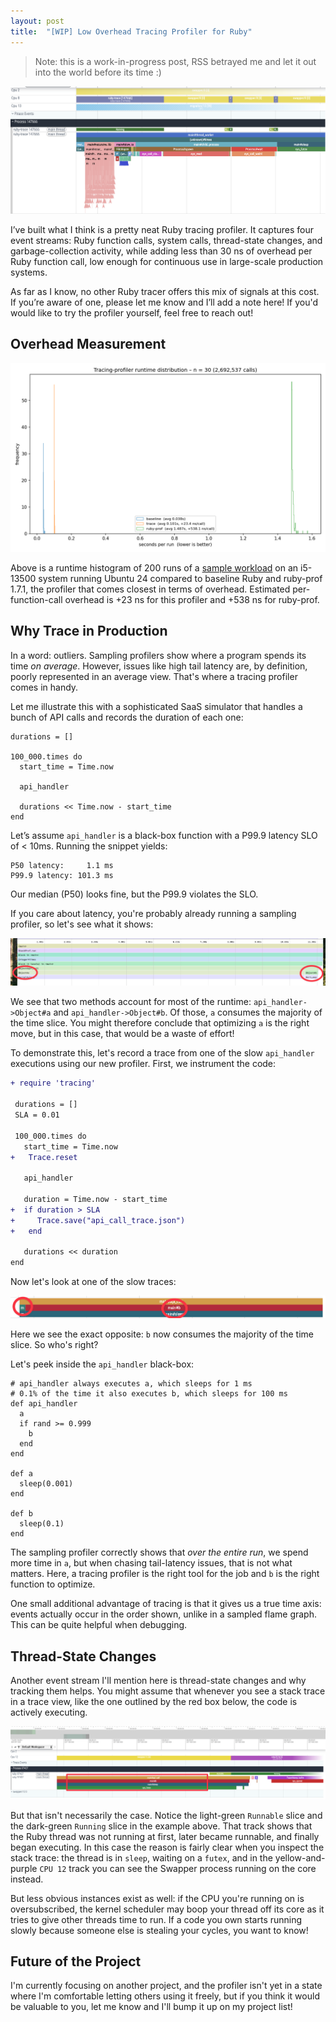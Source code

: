 ```yaml
---
layout: post
title:  "[WIP] Low Overhead Tracing Profiler for Ruby"
---
```


> Note: this is a work-in-progress post, RSS betrayed me and let it out into the world before its time :)

![Profiler Overview](/assets/ruby-profiler-overview.png)

I’ve built what I think is a pretty neat Ruby tracing profiler. It captures four event streams: Ruby function calls, system calls, thread-state changes, and garbage-collection activity, while adding less than 30 ns of overhead per Ruby function call, low enough for continuous use in large-scale production systems.

As far as I know, no other Ruby tracer offers this mix of signals at this cost. If you’re aware of one, please let me know and I’ll add a note here! If you'd would like to try the profiler yourself, feel free to reach out!

## Overhead Measurement

![Overhead Measurement](/assets/ruby-profiler-histogram.png)

Above is a runtime histogram of 200 runs of a [sample workload](https://gist.github.com/s7nfo/6b8c8df58d72775d246ccce4b4f5ad90) on an i5-13500 system running Ubuntu 24 compared to baseline Ruby and ruby-prof 1.7.1, the profiler that comes closest in terms of overhead. Estimated per-function-call overhead is +23 ns for this profiler and +538 ns for ruby-prof.

## Why Trace in Production
In a word: outliers. Sampling profilers show where a program spends its time *on average*. However, issues like high tail latency are, by definition, poorly represented in an average view. That's where a tracing profiler comes in handy.

Let me illustrate this with a sophisticated SaaS simulator that handles a bunch of API calls and records the duration of each one:

```
durations = []

100_000.times do
  start_time = Time.now

  api_handler

  durations << Time.now - start_time
end
```

Let’s assume `api_handler` is a black-box function with a P99.9 latency SLO of < 10ms. Running the snippet yields:

```
P50 latency:     1.1 ms
P99.9 latency: 101.3 ms
```

Our median (P50) looks fine, but the P99.9 violates the SLO.

If you care about latency, you're probably already running a sampling profiler, so let's see what it shows:

![Sampling Profiler Example](/assets/ruby-profiler-sampling.png)

We see that two methods account for most of the runtime: `api_handler->Object#a` and `api_handler->Object#b`. Of those, `a` consumes the majority of the time slice. You might therefore conclude that optimizing `a` is the right move, but in this case, that would be a waste of effort!

To demonstrate this, let's record a trace from one of the slow `api_handler` executions using our new profiler. First, we instrument the code:

```diff
+ require 'tracing'

 durations = []
 SLA = 0.01

 100_000.times do
   start_time = Time.now
+   Trace.reset

   api_handler

   duration = Time.now - start_time
+  if duration > SLA
+     Trace.save("api_call_trace.json")
+   end

   durations << duration
end
```

Now let's look at one of the slow traces:

![Tracing Profiler Example](/assets/ruby-profiler-tracing.png)


Here we see the exact opposite: `b` now consumes the majority of the time slice. So who's right?

Let's peek inside the `api_handler` black-box:

```
# api_handler always executes a, which sleeps for 1 ms
# 0.1% of the time it also executes b, which sleeps for 100 ms
def api_handler
  a
  if rand >= 0.999
    b
  end
end

def a
  sleep(0.001)
end

def b
  sleep(0.1)
end
```

The sampling profiler correctly shows that *over the entire run*, we spend more time in `a`, but when chasing tail-latency issues, that is not what matters. Here, a tracing profiler is the right tool for the job and `b` is the right function to optimize.

One small additional advantage of tracing is that it gives us a true time axis: events actually occur in the order shown, unlike in a sampled flame graph. This can be quite helpful when debugging.

## Thread-State Changes

Another event stream I'll mention here is thread-state changes and why tracking them helps. You might assume that whenever you see a stack trace in a trace view, like the one outlined by the red box below, the code is actively executing.

![Tracing Profiler Thread States Example](/assets/ruby-profiler-thread-state.png)

But that isn't necessarily the case. Notice the light-green `Runnable` slice and the dark-green `Running` slice in the example above. That track shows that the Ruby thread was not running at first, later became runnable, and finally began executing. In this case the reason is fairly clear when you inspect the stack trace: the thread is in `sleep`, waiting on a `futex`, and in the yellow-and-purple `CPU 12` track you can see the Swapper process running on the core instead.

But less obvious instances exist as well: if the CPU you're running on is oversubscribed, the kernel scheduler may boop your thread off its core as it tries to give other threads time to run. If a code you own starts running slowly because someone else is stealing your cycles, you want to know!

## Future of the Project
I'm currently focusing on another project, and the profiler isn't yet in a state where I'm comfortable letting others using it freely, but if you think it would be valuable to you, let me know and I'll bump it up on my project list!
